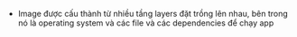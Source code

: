 - Image được cấu thành từ nhiều tầng layers đặt trồng lên nhau, bên trong nó là operating system và các file và các dependencies để chạy app